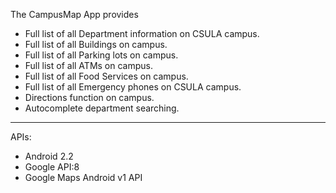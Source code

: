 The CampusMap App provides
- Full list of all Department information on CSULA campus.
- Full list of all Buildings on campus.
- Full list of all Parking lots on campus.
- Full list of all ATMs on campus.
- Full list of all Food Services on campus.
- Full list of all Emergency phones on CSULA campus.
- Directions function on campus.
- Autocomplete department searching.

----------

APIs:

- Android 2.2
- Google API:8
- Google Maps Android v1 API
